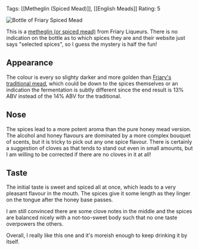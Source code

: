Tags: [[Metheglin (Spiced Mead)]], [[English Meads]]
Rating: 5

![Bottle of Friary Spiced Mead](https://cdn.shopify.com/s/files/1/0927/4856/products/Friary-Liqueurs-spiced-mead.jpg?v=1437756343)

This is a [metheglin (or spiced mead)](/metheglin-spiced-mead/) from
Friary Liqueurs. There is no indication on the bottle as to which
spices they are and their website just says "selected spices", so I
guess the mystery is half the fun!

<!-- PELICAN_END_SUMMARY -->

## Appearance

The colour is every so slighty darker and more golden
than [Friary's traditional mead](/friary-traditional-mead/), which
could be down to the spices themselves or an indication the
fermentation is subtly different since the end result is 13% ABV
instead of the 14% ABV for the traditional.

## Nose

The spices lead to a more potent aroma than the pure honey mead
version. The alcohol and honey flavours are dominated by a more
complex bouquet of scents, but it is tricky to pick out any one spice
flavour. There is certainly a suggestion of cloves as that tends to
stand out even in small amounts, but I am willing to be corrected if
there are no cloves in it at all!

## Taste

The initial taste is sweet and spiced all at once, which leads to a
very pleasant flavour in the mouth. The spices give it some length as
they linger on the tongue after the honey base passes.

I am still convinced there are some clove notes in the middle and the
spices are balanced nicely with a not-too-sweet body such that no one
taste overpowers the others.

Overall, I really like this one and it's moreish enough to keep
drinking it by itself.
